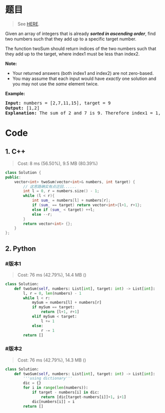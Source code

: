 # 题目

> See [HERE](https://leetcode.com/problems/two-sum-ii-input-array-is-sorted/).

<div><p>Given an array of integers that is already <strong><em>sorted in ascending order</em></strong>, find two numbers such that they add up to a specific target number.</p>

<p>The function twoSum should return indices of the two numbers such that they add up to the target, where index1 must be less than index2.</p>

<p><strong>Note:</strong></p>

<ul>
	<li>Your returned answers (both index1 and index2) are not zero-based.</li>
	<li>You may assume that each input would have <em>exactly</em> one solution and you may not use the <em>same</em> element twice.</li>
</ul>

<p><strong>Example:</strong></p>

<pre><strong>Input:</strong> numbers = [2,7,11,15], target = 9
<strong>Output:</strong> [1,2]
<strong>Explanation:</strong> The sum of 2 and 7 is 9. Therefore index1 = 1, index2 = 2.</pre>
</div>

# Code

## 1. C++

> Cost: 8 ms (56.50%), 9.5 MB (80.39%)

```cpp
class Solution {
public:
    vector<int> twoSum(vector<int>& numbers, int target) {
        // 这思路确实有点迂回......
        int l = 0, r = numbers.size() - 1;
        while (l < r){
            int sum_ = numbers[l] + numbers[r];
            if (sum_ == target) return vector<int>{l+1, r+1};
            else if (sum_ < target) ++l;
            else --r;
        }
        return vector<int> {};
    }
};
```

## 2. Python

### #版本1

> Cost: 76 ms (42.79%), 14.4 MB ()

```python
class Solution:
    def twoSum(self, numbers: List[int], target: int) -> List[int]:
        l, r = 0, len(numbers) - 1
        while l < r:
            mySum = numbers[l] + numbers[r]
            if mySum == target:
                return [l+1, r+1]
            elif mySum < target:
                l += 1
            else:
                r -= 1
        return []  
```

### #版本2

> Cost: 76 ms (42.79%), 14.3 MB ()

```python
class Solution:
    def twoSum(self, numbers: List[int], target: int) -> List[int]:
        '''using dictionary'''
        dic = {}
        for i in range(len(numbers)):
            if target - numbers[i] in dic:
                return [dic[target-numbers[i]]+1, i+1]
            dic[numbers[i]] = i
        return []
```
